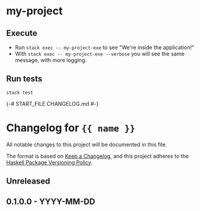 # my-project

## Execute

* Run `stack exec -- my-project-exe` to see "We're inside the application!"
* With `stack exec -- my-project-exe --verbose` you will see the same message, with more logging.

## Run tests

`stack test`

{-# START_FILE CHANGELOG.md #-}
# Changelog for `{{ name }}`

All notable changes to this project will be documented in this file.

The format is based on [Keep a Changelog](https://keepachangelog.com/en/1.0.0/),
and this project adheres to the
[Haskell Package Versioning Policy](https://pvp.haskell.org/).

## Unreleased

## 0.1.0.0 - YYYY-MM-DD

